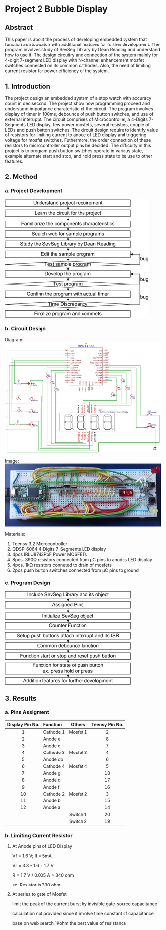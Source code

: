 # Project 2 Bubble Display

## Abstract
This paper is about the process of developing embedded system that function as stopwatch with additional features for further development. The program involves study of SevSeg Library by Dean Reading and understand how to use it. The design circuitry and connection of the system mainly for 4-digit 7-segment LED display with N-channel enhancement mosfet switches connected on its common cathodes. Also, the need of limiting current resistor for power efficiency of the system.

## 1. Introduction
The project design an embedded system of a stop watch with accuracy count in decisecond. The project show how programming proceed and understand importance charateristic of the circuit. The program involves display of timer in 100ms, debounce of push button switches, and use of external interuppt. The circuit comprises of Microcontroller, a 4-Digits 7-Segments LED display, few power mosfets, several resistors, couple of LEDs and push button switches. The circuit design require to identify value of resistors for limiting current to anode of LED display and triggering voltage for mosfet switches. Futhermore, the order connection of these resistors to microcontroller output pins be decided. The difficulty in this project is to program push button switches operate in various state, example alternate start and stop, and hold press state to be use to other features.



## 2. Method

### a. Project Development

![alt text](https://github.com/jvnsep/Project2BubbleDisplay/blob/master/result/flow.png "Development Flow Chart")

### b. Circuit Design
Diagram: 
![alt text](https://github.com/jvnsep/Project2BubbleDisplay/blob/master/result/circuit.png "Circuit Diagram")

Image: 
![alt text](https://github.com/jvnsep/Project2BubbleDisplay/blob/master/result/picture.jpg "Circuit Picture")

Materials:
1. Teensy 3.2 Microcontroller
2. QDSP-6064 4-Digits 7-Segments LED display
3. 4pcs IRLU8743PbF Power MOSFETs
2. 8pcs. 390Ω resistors connected from μC pins to anodes LED display
3. 4pcs. 1kΩ resistors conneted to drain of mosfets
4. 2pcs push button switches connected from μC pins to ground 

### c. Program Design

![alt text](https://github.com/jvnsep/Project2BubbleDisplay/blob/master/result/program.png "Program Flow Chart")

## 3. Results

### a. Pins Assigment

| Display Pin No. | Function    | Others | Teensy Pin No. |
| :-------------: |:------------|:------:|:--------------:|
|1	|Cathode 1	|Mosfet 1	|2|
|2	|Anode e	|	|8|
|3	|Anode c	|	|7|
|4	|Cathode 3|	Mosfet 3|	4|
|5	|Anode dp|	|	6|
|6	|Cathode 4	|Mosfet 4|	5|
|7	|Anode g|	|	18|
|8	|Anode d|	|	17|
|9	|Anode f|	|	16|
|10	|Cathode 2|	Mosfet 2|	3|
|11	|Anode b|	|	15|
|12	|Anode a|	|	14|
|		||Switch 1|	20|
|		||Switch 2|	19|

### b. Limiting Current Resistor

1. At Anode pins of LED Display
    
    Vf = 1.6 V; If = 5mA
   
    Vr = 3.3 - 1.6 = 1.7 V 
        
    R = 1.7 V / 0.005 A = 340 ohm
    
    so: Resistor is 390 ohm

2. At series to gate of Mosfet
   
   limit the peak of the current burst by invisible gate-source capacitance
   
   calculation not provided since it involve time constant of capacitance
   
   base on web search 1Kohm the best value of resistance
  
